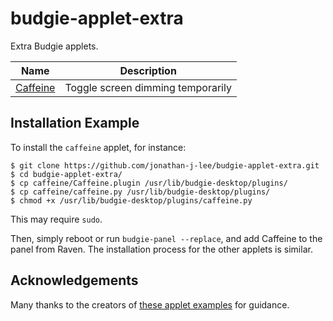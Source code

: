 # budgie-applet-extra

Extra Budgie applets.

| Name                 | Description                       |
| -------------------- | --------------------------------- |
| [Caffeine](caffeine) | Toggle screen dimming temporarily |

## Installation Example

To install the `caffeine` applet, for instance:

```shell
$ git clone https://github.com/jonathan-j-lee/budgie-applet-extra.git
$ cd budgie-applet-extra/
$ cp caffeine/Caffeine.plugin /usr/lib/budgie-desktop/plugins/
$ cp caffeine/caffeine.py /usr/lib/budgie-desktop/plugins/
$ chmod +x /usr/lib/budgie-desktop/plugins/caffeine.py
```

This may require `sudo`.

Then, simply reboot or run `budgie-panel --replace`, and add Caffeine to the panel from Raven. The installation process for the other applets is similar.

## Acknowledgements

Many thanks to the creators of [these applet examples](https://github.com/budgie-desktop/budgie-desktop-examples) for guidance.
